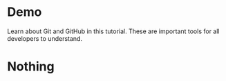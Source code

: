 # Demo
Learn about Git and GitHub in this tutorial.
These are important tools for all developers to understand. 

# Nothing